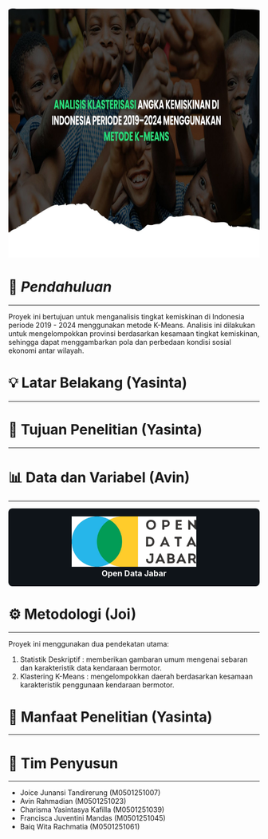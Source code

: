 <p align="center">
  <img src="Image/Header.jpg" width="1000" height="500">
  <br>
</p>

# 📖 *Pendahuluan*
---

Proyek ini bertujuan untuk menganalisis tingkat kemiskinan di Indonesia periode 2019 - 2024 menggunakan metode K-Means. Analisis ini dilakukan untuk mengelompokkan provinsi berdasarkan kesamaan tingkat kemiskinan, sehingga dapat menggambarkan pola dan perbedaan kondisi sosial ekonomi antar wilayah.

# 💡 **Latar Belakang (Yasinta)**
---

# 🎯 **Tujuan Penelitian (Yasinta)**

---

# 📊 **Data dan Variabel (Avin)**

---

<div align="center" style="background-color:#0f1419; padding:16px; border-radius:8px;">
  <img src="Image/Logo_ODJ.png" alt="Open Data Jabar" width="250"><br>
  <span style="color:white; font-weight:bold; font-size:16px;">Open Data Jabar</span>
</div>


# ⚙️ **Metodologi (Joi)**

---

Proyek ini menggunakan dua pendekatan utama:
1. Statistik Deskriptif : memberikan gambaran umum mengenai sebaran dan karakteristik data kendaraan bermotor.
2. Klastering K-Means : mengelompokkan daerah berdasarkan kesamaan karakteristik penggunaan kendaraan bermotor.

# 💎 **Manfaat Penelitian (Yasinta)**

---

# 👥 **Tim Penyusun**

---

* Joice Junansi Tandirerung (M0501251007)
* Avin Rahmadian (M0501251023)
* Charisma Yasintasya Kafilla (M0501251039)
* Francisca Juventini Mandas (M0501251045)
* Baiq Wita Rachmatia (M0501251061)
